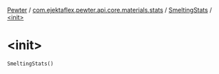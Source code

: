 [Pewter](../../index.md) / [com.ejektaflex.pewter.api.core.materials.stats](../index.md) / [SmeltingStats](index.md) / [&lt;init&gt;](./-init-.md)

# &lt;init&gt;

`SmeltingStats()`